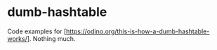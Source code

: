 # dumb-hashtable

Code examples for [https://odino.org/this-is-how-a-dumb-hashtable-works/].
Nothing much.
